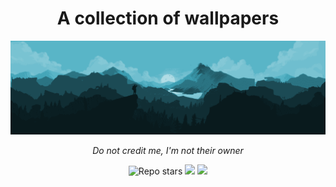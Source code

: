<div align="center">
  <h1>A collection of wallpapers</h1>
  <img src="https://raw.githubusercontent.com/erfanmola/Wallpapers/master/Preview.png">
  <p><i>Do not credit me, I'm not their owner</i></p>
  <img src="https://img.shields.io/github/stars/erfanmola/wallpapers?style=flat-square" alt="Repo stars"/>
  <img src="https://img.shields.io/github/repo-size/erfanmola/wallpapers?style=flat-square">
  <img src="https://img.shields.io/github/forks/erfanmola/wallpapers?style=flat-square">
  </div>
